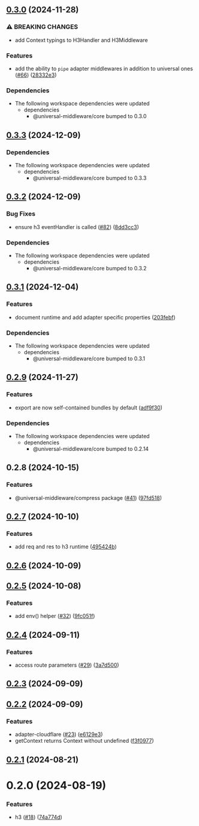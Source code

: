 ## [0.3.0](https://github.com/magne4000/universal-middleware/compare/h3-v0.2.9...h3-v0.3.0) (2024-11-28)


### ⚠ BREAKING CHANGES

* add Context typings to H3Handler and H3Middleware

### Features

* add the ability to `pipe` adapter middlewares in addition to universal ones ([#66](https://github.com/magne4000/universal-middleware/issues/66)) ([28332e3](https://github.com/magne4000/universal-middleware/commit/28332e3e2bc3c2730191655ae77f56ab6a33d771))


### Dependencies

* The following workspace dependencies were updated
  * dependencies
    * @universal-middleware/core bumped to 0.3.0

## [0.3.3](https://github.com/magne4000/universal-middleware/compare/h3-v0.3.2...h3-v0.3.3) (2024-12-09)


### Dependencies

* The following workspace dependencies were updated
  * dependencies
    * @universal-middleware/core bumped to 0.3.3

## [0.3.2](https://github.com/magne4000/universal-middleware/compare/h3-v0.3.1...h3-v0.3.2) (2024-12-09)


### Bug Fixes

* ensure h3 eventHandler is called ([#82](https://github.com/magne4000/universal-middleware/issues/82)) ([8dd3cc3](https://github.com/magne4000/universal-middleware/commit/8dd3cc385f06a46afec9239897b10361bd09b4ed))


### Dependencies

* The following workspace dependencies were updated
  * dependencies
    * @universal-middleware/core bumped to 0.3.2

## [0.3.1](https://github.com/magne4000/universal-middleware/compare/h3-v0.3.0...h3-v0.3.1) (2024-12-04)


### Features

* document runtime and add adapter specific properties ([203febf](https://github.com/magne4000/universal-middleware/commit/203febfec402d095a443b21255a8c2d4fa99fcab))


### Dependencies

* The following workspace dependencies were updated
  * dependencies
    * @universal-middleware/core bumped to 0.3.1

## [0.2.9](https://github.com/magne4000/universal-middleware/compare/h3-v0.2.8...h3-v0.2.9) (2024-11-27)


### Features

* export are now self-contained bundles by default ([adf9f30](https://github.com/magne4000/universal-middleware/commit/adf9f3007ac7655e6288fef24d418b159c79d8fd))


### Dependencies

* The following workspace dependencies were updated
  * dependencies
    * @universal-middleware/core bumped to 0.2.14

## 0.2.8 (2024-10-15)


### Features

* @universal-middleware/compress package ([#41](https://github.com/magne4000/universal-middleware/issues/41)) ([97fd518](https://github.com/magne4000/universal-middleware/commit/97fd51819192a1d8b1d6659995b197ae8ddeb163))


## [0.2.7](https://github.com/magne4000/universal-handler/compare/@universal-middleware/h3@0.2.6...@universal-middleware/h3@0.2.7) (2024-10-10)


### Features

* add req and res to h3 runtime ([495424b](https://github.com/magne4000/universal-handler/commit/495424b349209ef9b77fe4c5ace117633f3fc740))


## [0.2.6](https://github.com/magne4000/universal-handler/compare/@universal-middleware/h3@0.2.5...@universal-middleware/h3@0.2.6) (2024-10-09)



## [0.2.5](https://github.com/magne4000/universal-handler/compare/@universal-middleware/h3@0.2.4...@universal-middleware/h3@0.2.5) (2024-10-08)


### Features

* add env() helper ([#32](https://github.com/magne4000/universal-handler/issues/32)) ([9fc051f](https://github.com/magne4000/universal-handler/commit/9fc051f6423aac20a5a3c676893c88f9813a3069))



## [0.2.4](https://github.com/magne4000/universal-handler/compare/@universal-middleware/h3@0.2.3...@universal-middleware/h3@0.2.4) (2024-09-11)


### Features

* access route parameters ([#29](https://github.com/magne4000/universal-handler/issues/29)) ([3a7d500](https://github.com/magne4000/universal-handler/commit/3a7d500abe579f1d2387de038a7a437091be9e0d))



## [0.2.3](https://github.com/magne4000/universal-handler/compare/@universal-middleware/h3@0.2.2...@universal-middleware/h3@0.2.3) (2024-09-09)



## [0.2.2](https://github.com/magne4000/universal-handler/compare/@universal-middleware/h3@0.2.1...@universal-middleware/h3@0.2.2) (2024-09-09)


### Features

* adapter-cloudflare ([#23](https://github.com/magne4000/universal-handler/issues/23)) ([e6129e3](https://github.com/magne4000/universal-handler/commit/e6129e35bce87af34d45ed361140fb69ed822ffa))
* getContext returns Context without undefined ([f3f0977](https://github.com/magne4000/universal-handler/commit/f3f0977781da43131ad6b60bc63a25d913d8758c))



## [0.2.1](https://github.com/magne4000/universal-handler/compare/@universal-middleware/h3@0.2.0...@universal-middleware/h3@0.2.1) (2024-08-21)



# 0.2.0 (2024-08-19)


### Features

* h3 ([#18](https://github.com/magne4000/universal-handler/issues/18)) ([74a774d](https://github.com/magne4000/universal-handler/commit/74a774deaf56e60ee6be13d2e78f132bdcbe7b9c))
